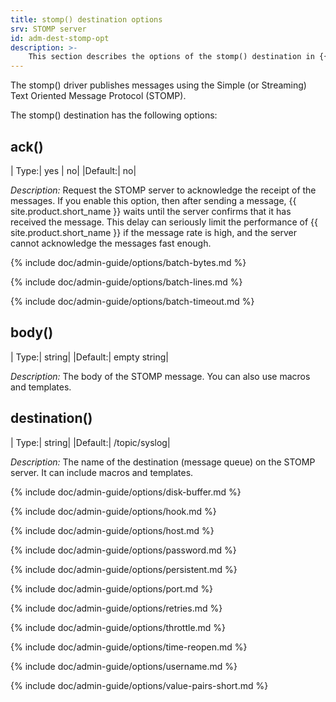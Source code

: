 ```yaml
---
title: stomp() destination options
srv: STOMP server
id: adm-dest-stomp-opt
description: >-
    This section describes the options of the stomp() destination in {{ site.product.short_name }}.
---
```


The stomp() driver publishes messages using the Simple (or Streaming)
Text Oriented Message Protocol (STOMP).

The stomp() destination has the following options:

## ack()

|  Type:|      yes \| no|
  |Default:|   no|

*Description:* Request the STOMP server to acknowledge the receipt of
the messages. If you enable this option, then after sending a message,
{{ site.product.short_name }} waits until the server confirms that it has received the
message. This delay can seriously limit the performance of {{ site.product.short_name }}
if the message rate is high, and the server cannot acknowledge the
messages fast enough.

{% include doc/admin-guide/options/batch-bytes.md %}

{% include doc/admin-guide/options/batch-lines.md %}

{% include doc/admin-guide/options/batch-timeout.md %}

## body()

|  Type:|      string|
  |Default:|   empty string|

*Description:* The body of the STOMP message. You can also use macros
and templates.

## destination()

|  Type:|      string|
  |Default:|   /topic/syslog|

*Description:* The name of the destination (message queue) on the STOMP
server. It can include macros and templates.

{% include doc/admin-guide/options/disk-buffer.md %}

{% include doc/admin-guide/options/hook.md %}

{% include doc/admin-guide/options/host.md %}

{% include doc/admin-guide/options/password.md %}

{% include doc/admin-guide/options/persistent.md %}

{% include doc/admin-guide/options/port.md %}

{% include doc/admin-guide/options/retries.md %}

{% include doc/admin-guide/options/throttle.md %}

{% include doc/admin-guide/options/time-reopen.md %}

{% include doc/admin-guide/options/username.md %}

{% include doc/admin-guide/options/value-pairs-short.md %}
